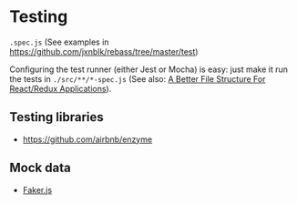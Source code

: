 # Testing

`.spec.js` (See examples in https://github.com/jxnblk/rebass/tree/master/test)

Configuring the test runner (either Jest or Mocha) is easy: just make it run the tests in `./src/**/*-spec.js` (See also: [A Better File Structure For React/Redux Applications](http://marmelab.com/blog/2015/12/17/react-directory-structure.html)).

## Testing libraries
  - https://github.com/airbnb/enzyme

## Mock data
- [Faker.js](https://github.com/marak/Faker.js/)
